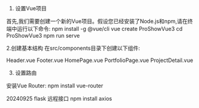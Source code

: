 1. 设置Vue项目

首先,我们需要创建一个新的Vue项目。假设您已经安装了Node.js和npm,请在终端中运行以下命令:
npm install -g @vue/cli
vue create ProShowVue3
cd ProShowVue3
npm run serve

2.创建基本结构
在src/components目录下创建以下组件:

Header.vue
Footer.vue
HomePage.vue
PortfolioPage.vue
ProjectDetail.vue

3. 设置路由

安装Vue Router:
npm install vue-router


20240925
flask 远程接口
npm install axios


